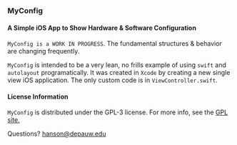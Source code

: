 ### MyConfig

#### A Simple iOS App to Show Hardware & Software Configuration

`MyConfig is a WORK IN PROGRESS`.  The fundamental structures & behavior are changing frequently.

`MyConfig` is intended to be a very lean, no frills example of using `swift` and `autolayout` programatically. It was created in `Xcode` by creating a new single view iOS application.  The only custom code is in `ViewController.swift`.

#### License Information

`MyConfig` is distributed under the GPL-3 license.  For more info, see the [GPL site.](https://gnu.org/licenses/gpl.html)

Questions?  hanson@depauw.edu
